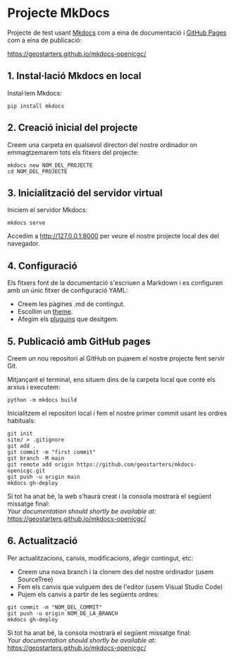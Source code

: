 # Projecte MkDocs

Projecte de test usant [Mkdocs](https://www.mkdocs.org/) com a eina de documentació i [GitHub Pages](https://pages.github.com/) com a eina de publicació:  

https://geostarters.github.io/mkdocs-openicgc/    


## 1. Instal·lació Mkdocs en local

Instal·lem Mkdocs:
```
pip install mkdocs
```    

## 2. Creació inicial del projecte

Creem una carpeta en qualsevol directori del nostre ordinador on emmagtzemarem tots els fitxers del projecte:

```
mkdocs new NOM_DEL_PROJECTE
cd NOM_DEL_PROJECTE
```    

## 3. Inicialització del servidor virtual

Iniciem el servidor Mkdocs:

```
mkdocs serve
```

Accedim a http://127.0.0.1:8000 per veure el nostre projecte local des del navegador.      


## 4. Configuració

Els fitxers font de la documentació s'escriuen a Markdown i es configuren amb un únic fitxer de configuració YAML:

* Creem les pàgines .md de contingut.
* Escollim un [theme](https://www.mkdocs.org/user-guide/choosing-your-theme/).
* Afegim els [pluguins](https://www.mkdocs.org/dev-guide/plugins/) que desitgem.    


## 5. Publicació amb GitHub pages

Creem un nou repositori al GitHub on pujarem el nostre projecte fent servir Git.  

Mitjançant el terminal, ens situem dins de la carpeta local que conté els arxius i executem:

```
python -m mkdocs build
```

Inicialitzem el repositori local i fem el nostre primer commit usant les ordres habituals:

```
git init
site/ > .gitignore
git add .
git commit -m "first commit"
git branch -M main
git remote add origin https://github.com/geostarters/mkdocs-openicgc.git
git push -u origin main
mkdocs gh-deploy
```  

Si tot ha anat bé, la web s'haurà creat i la consola mostrarà el següent missatge final:  
_Your documentation should shortly be available at:_ https://geostarters.github.io/mkdocs-openicgc/    


## 6. Actualització

Per actualitzacions, canvis, modificacions, afegir contingut, etc:

* Creem una nova branch i la clonem des del nostre ordinador (usem SourceTree)
* Fem els canvis que vulguem des de l'editor (usem Visual Studio Code)
* Pujem els canvis a partir de les següents ordres:   

```
git commit -m "NOM_DEL_COMMIT"
git push -u origin NOM_DE_LA_BRANCH
mkdocs gh-deploy
```  

Si tot ha anat bé, la consola mostrarà el següent missatge final:  
_Your documentation should shortly be available at:_ https://geostarters.github.io/mkdocs-openicgc/  
